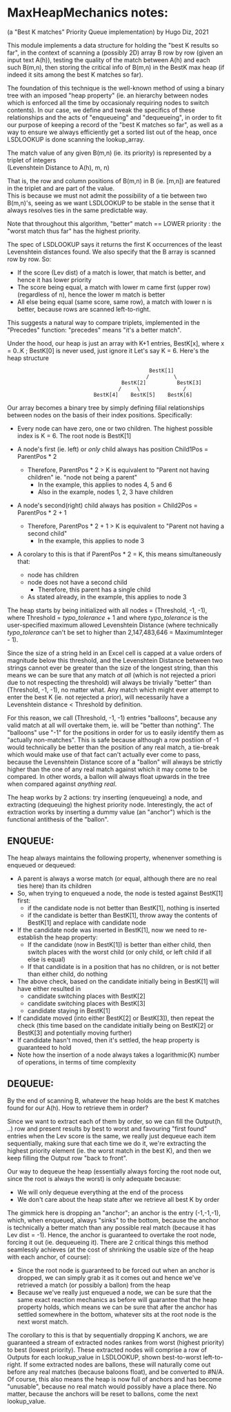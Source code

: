 # MaxHeapMechanics notes:
(a "Best K matches" Priority Queue implementation) 
by Hugo Diz, 2021

This module implements a data structure for holding the "best K results so far", in the context of scanning a (possibly 2D) array B row by row (given an input text A(h)), testing the quality of the match between A(h) and each such B(m,n), then storing the critical info of B(m,n) in the BestK max heap (if indeed it sits among the best K matches so far).

The foundation of this technique is the well-known method of using a binary tree with an imposed "heap property" (ie. an hierarchy between nodes which is enforced all the time by occasionaly requiring nodes to switch contents). In our case, we define and tweak the specifics of these relationships and the acts of "enqueueing" and "dequeueing", in order to fit our purpose of keeping a record of the "best K matches so far", as well as a way to ensure we always efficiently get a sorted list out of the heap, once LSDLOOKUP is done scanning the lookup_array.

The match value of any given B(m,n) (ie. its priority) is represented by a triplet of integers   
(Levenshtein Distance to A(h), m, n)   

That is, the row and column positions of B(m,n) in B (ie. [m,n]) are featured in the triplet and are part of the value.   
This is because we must not admit the possibility of a tie between two B(m,n)'s, seeing as we want LSDLOOKUP to be stable in the sense that it always resolves ties in the same predictable way.

Note that throughout this algorithm, "better" match == LOWER priority : the "worst match thus far" has the highest priority.

The spec of LSDLOOKUP says it returns the first K occurrences of the least Levenshtein distances found. We also specify that the B array is scanned row by row. So:
- If the score (Lev dist) of a match is lower, that match is better, and hence it has lower priority
- The score being equal, a match with lower m came first (upper row) (regardless of n), hence the lower m match is better
- All else being equal (same score, same row), a match with lower n is better, because rows are scanned left-to-right.

This suggests a natural way to compare triplets, implemented in the "Precedes" function: "precedes" means "it's a better match".

Under the hood, our heap is just an array with K+1 entries, BestK[x], where x = 0..K ; BestK[0] is never used, just ignore it
Let's say K = 6. Here's the heap structure
 
                                                  BestK[1]
                                                 /        \
                                         BestK[2]          BestK[3]
                                        /     \              /     
                                BestK[4]    BestK[5]    BestK[6]  

Our array becomes a binary tree by simply defining filial relationships between nodes on the basis of their index positions. Specifically:

- Every node can have zero, one or two children. The highest possible index is K = 6. The root node is BestK[1]
- A node's first (ie. left) or *only* child always has position Child1Pos = ParentPos * 2
    - Therefore, ParentPos * 2 > K is equivalent to "Parent not having children" ie. "node not being a parent"
        - In the example, this applies to nodes 4, 5 and 6
        - Also in the example, nodes 1, 2, 3 have children
- A node's second(right) child always has position = Child2Pos = ParentPos * 2 + 1
    - Therefore, ParentPos * 2 + 1 > K is equivalent to "Parent not having a second child"
        - In the example, this applies to node 3

- A corolary to this is that if ParentPos * 2 = K, this means simultaneously that:
    - node has children
    - node does not have a second child
        - Therefore, this parent has a single child
    - As stated already, in the example, this applies to node 3

The heap starts by being initialized with all nodes = (Threshold, -1, -1), where Threshold = *typo_tolerance* + 1 and where *typo_tolerance* is the user-specified maximum allowed Levenshtein Distance (where technically *typo_tolerance* can't be set to higher than 2,147,483,646 = MaximumInteger - 1). 

Since the size of a string held in an Excel cell is capped at a value orders of magnitude below this threshold, and the Levenshtein Distance between two strings cannot ever be greater than the size of the longest string, than this means we can be sure that any match *at all* (which is not rejected a priori due to not respecting the threshold) will always be trivially "better" than (Threshold, -1, -1), no matter what. Any match which might ever attempt to enter the best K (ie. not rejected a prior), will necessarily have a Levenshtein distance < Threshold by definition.

For this reason, we call (Threshold, -1, -1) entries "balloons", because any valid match at all will overtake them, ie. will be "better than nothing". The "balloons" use "-1" for the positions in order for us to easily identify them as "actually non-matches". This is safe because although a row postiion of -1 would technically be better than the position of any real match, a tie-break which would make use of that fact can't actually ever come to pass, because the Levenshtein Distance score of a "ballon" will always be strictly higher than the one of any real match against which it may come to be compared. In other words, a ballon will always float upwards in the tree when compared against *anything real*.

The heap works by 2 actions: try inserting (enqueueing) a node, and extracting (dequeuing) the highest priority node. Interestingly, the act of extraction works by inserting a dummy value (an "anchor") which is the functional antithesis of the "ballon".

## ENQUEUE:
The heap always maintains the following property, whenenver something is enqueued or dequeued:
- A parent is always a worse match (or equal, although there are no real ties here) than its children
- So, when trying to enqueued a node, the node is tested against BestK[1] first:
    - if the candidate node is not better than BestK[1], nothing is inserted
    - if the candidate is better than BestK[1], throw away the contents of BestK[1] and replace with candidate node
- If the candidate node was inserted in BestK[1], now we need to re-establish the heap property:
    - If the candidate (now in BestK[1]) is better than either child, then switch places with the worst child (or only child, or left child if all else is equal)
    - If that candidate is in a position that has no children, or is not better than either child, do nothing
- The above check, based on the candidate initially being in BestK[1] will have either resulted in
    - candidate switching places with BestK[2]
    - candidate switching places with BestK[3]
    - candidate staying in BestK[1]
- If candidate moved (into either BestK[2] or BestK[3]), then repeat the check (this time based on the candidate initially being on BestK[2] or BestK[3] and potentially moving further)
- If candidate hasn't moved, then it's settled, the heap property is guaranteed to hold
- Note how the insertion of a node always takes a logarithmic(K) number of operations, in terms of time complexity

## DEQUEUE:
By the end of scanning B, whatever the heap holds are the best K matches found for our A(h). How to retrieve them in order?

Since we want to extract each of them by order, so we can fill the Output(h, ..) row and present results by best to worst and favouring "first found" entries when the Lev score is the same, we really just dequeue each item sequentially, making sure that each time we do it, we're extracting the highest priority element (ie. the worst match in the best K), and then we keep filling the Output row "back to front".

Our way to dequeue the heap (essentially always forcing the root node out, since the root is always the worst) is only adequate because:
- We will only dequeue everything at the end of the process
- We don't care about the heap state after we retrieve all best K by order

The gimmick here is dropping an "anchor"; an anchor is the entry (-1,-1,-1), which, when enqueued, always "sinks" to the bottom, because the anchor is technically a better match than any possible real match (because it has Lev dist = -1). Hence, the anchor is guaranteed to overtake the root node, forcing it out (ie. dequeueing it). There are 2 critical things this method seamlessly achieves (at the cost of shrinking the usable size of the heap with each anchor, of course):

- Since the root node is guaranteed to be forced out when an anchor is dropped, we can simply grab it as it comes out and hence we've retrieved a match (or possibly a ballon) from the heap
- Because we've really just enqueued a node, we can be sure that the same exact reaction mechanics as before will guarantee that the heap property holds, which means we can be sure that after the anchor has settled somewhere in the bottom, whatever sits at the root node is the next worst match.

The corollary to this is that by sequentially dropping K anchors, we are guaranteed a stream of extracted nodes rankes from worst (highest priority) to best (lowest priority). These extracted nodes will comprise a row of Outputs for each lookup_value in LSDLOOKUP, shown best-to-worst left-to-right. If some extracted nodes are ballons, these will naturally come out before any real matches (because baloons float), and be converted to #N/A. Of course, this also means the heap is now full of anchors and has become "unusable", because no real match would possibly have a place there. No matter, because the anchors will be reset to ballons, come the next lookup_value.
